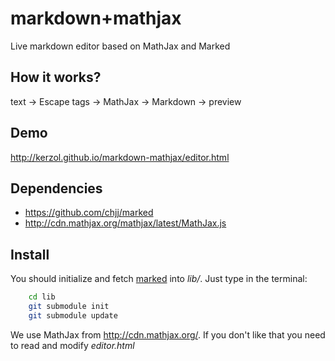 markdown+mathjax
================
Live markdown editor based on MathJax and Marked


## How it works?

text → Escape tags → MathJax → Markdown → preview


## Demo

http://kerzol.github.io/markdown-mathjax/editor.html



## Dependencies

- https://github.com/chjj/marked
- http://cdn.mathjax.org/mathjax/latest/MathJax.js


## Install

You should initialize and fetch
[marked](https://github.com/chjj/marked) into _lib/_.
Just type in the terminal:

```bash
    cd lib
    git submodule init
    git submodule update
```

We use MathJax from http://cdn.mathjax.org/. 
If you don't like that you need to read and modify _editor.html_


